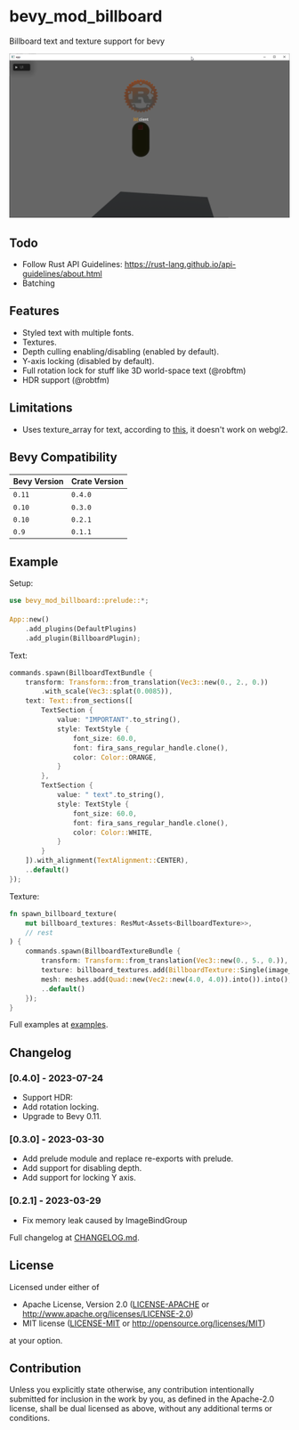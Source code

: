 # bevy_mod_billboard
Billboard text and texture support for bevy

![showcase](images/showcase.png)

## Todo
- Follow Rust API Guidelines: https://rust-lang.github.io/api-guidelines/about.html
- Batching

## Features
- Styled text with multiple fonts.
- Textures.
- Depth culling enabling/disabling (enabled by default).
- Y-axis locking (disabled by default).
- Full rotation lock for stuff like 3D world-space text (@robftm)
- HDR support (@robtfm)

## Limitations

- Uses texture_array for text, according to
[this](https://github.com/gfx-rs/wgpu/issues/3197), it doesn't work on
webgl2.

## Bevy Compatibility

| Bevy Version | Crate Version |
|--------------|---------------|
| `0.11`       | `0.4.0`       |
| `0.10`       | `0.3.0`       |
| `0.10`       | `0.2.1`       |
| `0.9`        | `0.1.1`       |

## Example

Setup:
```rs
use bevy_mod_billboard::prelude::*;

App::new()
    .add_plugins(DefaultPlugins)
    .add_plugin(BillboardPlugin);
```

Text:
```rs
commands.spawn(BillboardTextBundle {
    transform: Transform::from_translation(Vec3::new(0., 2., 0.))
        .with_scale(Vec3::splat(0.0085)),
    text: Text::from_sections([
        TextSection {
            value: "IMPORTANT".to_string(),
            style: TextStyle {
                font_size: 60.0,
                font: fira_sans_regular_handle.clone(),
                color: Color::ORANGE,
            }
        },
        TextSection {
            value: " text".to_string(),
            style: TextStyle {
                font_size: 60.0,
                font: fira_sans_regular_handle.clone(),
                color: Color::WHITE,
            }
        }
    ]).with_alignment(TextAlignment::CENTER),
    ..default()
});
```

Texture:
```rs
fn spawn_billboard_texture(
    mut billboard_textures: ResMut<Assets<BillboardTexture>>,
    // rest
) {
    commands.spawn(BillboardTextureBundle {
        transform: Transform::from_translation(Vec3::new(0., 5., 0.)),
        texture: billboard_textures.add(BillboardTexture::Single(image_handle.clone()),
        mesh: meshes.add(Quad::new(Vec2::new(4.0, 4.0)).into()).into(),
        ..default()
    });
}
```

Full examples at [examples](examples).

## Changelog

### [0.4.0] - 2023-07-24
- Support HDR:
- Add rotation locking.
- Upgrade to Bevy 0.11.

### [0.3.0] - 2023-03-30
- Add prelude module and replace re-exports with prelude.
- Add support for disabling depth.
- Add support for locking Y axis.

### [0.2.1] - 2023-03-29
- Fix memory leak caused by ImageBindGroup

Full changelog at [CHANGELOG.md](CHANGELOG.md).

## License

Licensed under either of

* Apache License, Version 2.0
([LICENSE-APACHE](LICENSE-APACHE) or http://www.apache.org/licenses/LICENSE-2.0)
* MIT license
([LICENSE-MIT](LICENSE-MIT) or http://opensource.org/licenses/MIT)

at your option.

## Contribution
Unless you explicitly state otherwise, any contribution intentionally submitted for inclusion in the work by you, as defined in the Apache-2.0 license, shall be dual licensed as above, without any additional terms or conditions.